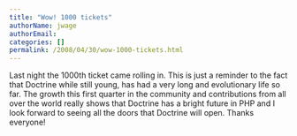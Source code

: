 ```yaml
---
title: "Wow! 1000 tickets"
authorName: jwage
authorEmail:
categories: []
permalink: /2008/04/30/wow-1000-tickets.html
---
```

Last night the 1000th ticket came rolling in. This is just a reminder to
the fact that Doctrine while still young, has had a very long and
evolutionary life so far. The growth this first quarter in the community
and contributions from all over the world really shows that Doctrine has
a bright future in PHP and I look forward to seeing all the doors that
Doctrine will open. Thanks everyone!

